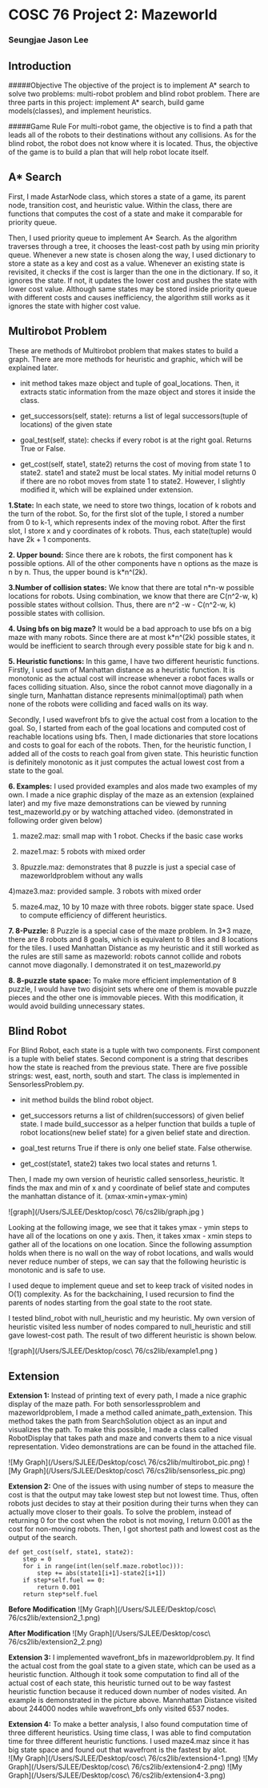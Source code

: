 # COSC 76 Project 2: Mazeworld
### Seungjae Jason Lee



## Introduction

#####Objective 
The objective of the project is to implement A* search to solve two problems: multi-robot problem and blind robot problem. There are three parts in this project: implement A* search, build game models(classes), and implement heuristics. 

#####Game Rule 
For multi-robot game, the objective is to find a path that leads all of the robots to their destinations without any collisions. As for the blind robot, the robot does not know where it is located. Thus, the objective of the game is to build a plan that will help robot locate itself.


## A* Search

First, I made AstarNode class, which stores a state of a game, its parent node, transition cost, and heuristic value. Within the class, there are functions that computes the cost of a state and make it comparable for priority queue. 

Then, I used priority queue to implement A* Search. As the algorithm traverses through a tree, it chooses the least-cost path by using min priority queue. Whenever a new state is chosen along the way, I used dictionary to store a state as a key and cost as a value. Whenever an existing state is revisited, it checks if the cost is larger than the one in the dictionary. If so, it ignores the state. If not, it updates the lower cost and pushes the state with lower cost value. Although same states may be stored inside priority queue with different costs and causes inefficiency, the algorithm still works as it ignores the state with higher cost value. 


## Multirobot Problem
These are methods of Multirobot problem that makes states to build a graph. There are more methods for heuristic and graphic, which will be explained later.

* init method takes maze object and tuple of goal_locations. Then, it extracts static information from the maze object and stores it inside the class.

* get_successors(self, state): returns a list of legal successors(tuple of locations) of the given state
 
* goal_test(self, state): checks if every robot is at the right goal. Returns True or False. 

* get_cost(self, state1, state2) returns the cost of moving from state 1 to state2. state1 and state2 must be local states. My initial model returns 0 if there are no robot moves from state 1 to state2. However, I slightly modified it, which will be explained under extension.

**1.State:** In each state, we need to store two things, location of k robots and the turn of the robot. So, for the first slot of the tuple, I stored a number from 0 to k-1, which represents index of the moving robot. After the first slot, I store x and y coordinates of k robots. Thus, each state(tuple) would have 2k + 1 components. 

**2. Upper bound:** Since there are k robots, the first component has k possible options. All of the other components have n options as the maze is n by n. Thus, the upper bound is k*n^(2k).

**3.Number of collision states:** We know that there are total n*n-w possible locations for robots. Using combination, we know that there are C(n^2-w, k) possible states without collsion. Thus, there are n^2 -w - C(n^2-w, k) possible states with collision.

**4. Using bfs on big maze?** It would be a bad approach to use bfs on a big maze with many robots. Since there are at most k*n^(2k) possible states, it would be inefficient to search through every possible state for big k and n. 

**5. Heuristic functions:** In this game, I have two different heuristic functions. 
Firstly, I used sum of Manhattan distance as a heuristic function. It is monotonic as the actual cost will increase whenever a robot faces walls or faces colliding situation. Also, since the robot cannot move diagonally in a single turn, Manhattan distance represents minimal(optimal) path when none of the robots were colliding and faced walls on its way. 

Secondly, I used wavefront bfs to give the actual cost from a location to the goal. So, I started from each of the goal locations and computed cost of reachable locations using bfs. Then, I made dictionaries that store locations and costs to goal for each of the robots. Then, for the heuristic function, I added all of the costs to reach goal from given state. This heuristic function is definitely monotonic as it just computes the actual lowest cost from a state to the goal. 

**6. Examples:** I used provided examples and alos made two examples of my own. I made a nice graphic display of the maze as an extension (explained later) and my five maze demonstrations can be viewed by running test_mazeworld.py or by watching attached video. (demonstrated in following order given below)

1) maze2.maz: small map with 1 robot. Checks if the basic case works

2) maze1.maz: 5 robots with mixed order

3) 8puzzle.maz: demonstrates that 8 puzzle is just a special case of mazeworldproblem without any walls

4)maze3.maz: provided sample. 3 robots with mixed order

5) maze4.maz, 10 by 10 maze with three robots. bigger state space. Used to compute efficiency of different heuristics.

**7. 8-Puzzle:** 8 Puzzle is a special case of the maze problem. In 3*3 maze, there are 8 robots and 8 goals, which is equivalent to 8 tiles and 8 locations for the tiles. I used Manhattan Distance as my heuristic and it still worked as the rules are still same as mazeworld: robots cannot collide and robots cannot move diagonally. I demonstrated it on test_mazeworld.py

**8. 8-puzzle state space:** To make more efficient implementation of 8 puzzle, I would have two disjoint sets where one of them is movable puzzle pieces and the other one is immovable pieces. With this modification, it would avoid building unnecessary states.

## Blind Robot

For Blind Robot, each state is a tuple with two components. First component is a tuple with belief states. Second component is a string that describes how the state is reached from the previous state. There are five possible strings: west, east, north, south and start. The class is implemented in SensorlessProblem.py. 

* init method builds the blind robot object. 

* get_successors returns a list of children(successors) of given belief state. I made build_successor as a helper function that builds a tuple of robot locations(new belief state) for a given belief state and direction.

* goal_test returns True if there is only one belief state. False otherwise.

* get_cost(state1, state2) takes two local states and returns 1. 

Then, I made my own version of heuristic called sensorless_heuristic. It finds the max and min of x and y coordinate of belief state and computes the manhattan distance of it. (xmax-xmin+ymax-ymin)

 ![graph](/Users/SJLEE/Desktop/cosc\ 76/cs2lib/graph.jpg )

Looking at the following image, we see that it takes ymax - ymin steps to have all of the locations on one y axis. Then, it takes xmax - xmin steps to gather all of the locations on one location. Since the following assumption holds when there is no wall on the way of robot locations, and walls would never reduce number of steps, we can say that the following heuristic is monotonic and is safe to use. 

I used deque to implement queue and set to keep track of visited nodes in O(1) complexity. As for the backchaining, I used recursion to find the parents of nodes starting from the goal state to the root state. 

I tested blind_robot with null_heuristic and my heuristic. My own version of heuristic visited less number of nodes compared to null_heuristic and still gave lowest-cost path. The result of two different heuristic is shown below. 

 ![graph](/Users/SJLEE/Desktop/cosc\ 76/cs2lib/example1.png )

## Extension

	
**Extension 1:**
 Instead of printing text of every path, I made a nice graphic display of the maze path. For both sensorlessproblem and mazeworldproblem, I made a method called animate_path_extension. This method takes the path from SearchSolution object as an input and visualizes the path. To make this possible, I made a class called RobotDisplay that takes path and maze and converts them to a nice visual representation. Video demonstrations are can be found in the attached file.

![My Graph](/Users/SJLEE/Desktop/cosc\ 76/cs2lib/multirobot_pic.png)
![My Graph](/Users/SJLEE/Desktop/cosc\ 76/cs2lib/sensorless_pic.png)

**Extension 2:** One of the issues with using number of steps to measure the cost is that the output may take lowest step but not lowest time. Thus, often robots just decides to stay at their position during their turns when they can actually move closer to their goals. To solve the problem, instead of returning 0 for the cost when the robot is not moving, I return 0.001 as the cost for non-moving robots. Then, I got shortest path and lowest cost as the output of the search. 

	def get_cost(self, state1, state2):
        step = 0
        for i in range(int(len(self.maze.robotloc))):
            step += abs(state1[i+1]-state2[i+1])
        if step*self.fuel == 0:
            return 0.001
        return step*self.fuel
        
**Before Modification**
![My Graph](/Users/SJLEE/Desktop/cosc\ 76/cs2lib/extension2_1.png)

**After Modification**
![My Graph](/Users/SJLEE/Desktop/cosc\ 76/cs2lib/extension2_2.png)


**Extension 3:** I implemented wavefront_bfs in mazeworldproblem.py. It find the actual cost from the goal state to a given state, which can be used as a heuristic function. Although it took some computation to find all of the actual cost of each state, this heuristic turned out to be way fastest heuristic function because it reduced down number of nodes visited. An example is demonstrated in the picture above. Mannhattan Distance visited about 244000 nodes while wavefront_bfs only visited 6537 nodes.

**Extension 4:** To make a better analysis, I also found computation time of three different heuristics. Using time class, I was able to find computation time for three different heuristic functions. I used maze4.maz since it has big state space and found out that wavefront is the fastest by alot.   
![My Graph](/Users/SJLEE/Desktop/cosc\ 76/cs2lib/extension4-1.png)
![My Graph](/Users/SJLEE/Desktop/cosc\ 76/cs2lib/extension4-2.png)
![My Graph](/Users/SJLEE/Desktop/cosc\ 76/cs2lib/extension4-3.png)